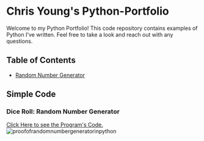 # Chris Young's Python-Portfolio

Welcome to my Python Portfolio! This code repository contains examples of Python I've written. Feel free to take a look and reach out with any questions.

## Table of Contents

+ [Random Number Generator](https://github.com/reachchrisyoung/Python-Portfolio/blob/main/README.md#dice-roll-random-number-generator)

## Simple Code

### Dice Roll: Random Number Generator
[Click Here to see the Program's Code.](https://github.com/reachchrisyoung/Python-Portfolio/blob/a90acd608544882d84def77406f030ddc909bebb/Random%20Number%20Generator%3A%20Dice%20Roll)
![proofofrandomnumbergeneratorinpython](https://github.com/user-attachments/assets/349e98fd-0b1e-484a-9a0d-5a3089d6b48e)
